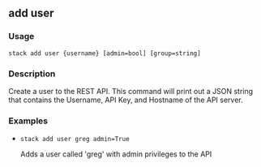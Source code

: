 ## add user

### Usage

`stack add user {username} [admin=bool] [group=string]`

### Description

Create a user to the REST API.
	This command will print out a JSON
	string that contains the Username, API Key,
	and Hostname of the API server.

### Examples

* `stack add user greg admin=True`

   Adds a user called 'greg' with admin privileges
	to the API



